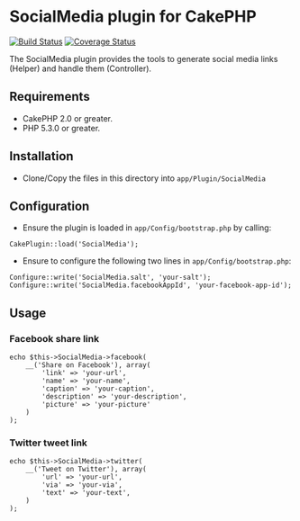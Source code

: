 # SocialMedia plugin for CakePHP

[![Build Status](https://travis-ci.org/Oefenweb/cakephp-social-media.png?branch=master)](https://travis-ci.org/Oefenweb/cakephp-social-media) [![Coverage Status](https://coveralls.io/repos/Oefenweb/cakephp-social-media/badge.png)](https://coveralls.io/r/Oefenweb/cakephp-social-media)

The SocialMedia plugin provides the tools to generate social media links (Helper) and handle them (Controller).

## Requirements

* CakePHP 2.0 or greater.
* PHP 5.3.0 or greater.

## Installation

* Clone/Copy the files in this directory into `app/Plugin/SocialMedia`

## Configuration

* Ensure the plugin is loaded in `app/Config/bootstrap.php` by calling:

```
CakePlugin::load('SocialMedia');
```

* Ensure to configure the following two lines in `app/Config/bootstrap.php`:

```
Configure::write('SocialMedia.salt', 'your-salt');
Configure::write('SocialMedia.facebookAppId', 'your-facebook-app-id');
```

## Usage

### Facebook share link

```
echo $this->SocialMedia->facebook(
	__('Share on Facebook'), array(
		'link' => 'your-url',
		'name' => 'your-name',
		'caption' => 'your-caption',
		'description' => 'your-description',
		'picture' => 'your-picture'
	)
);
```

### Twitter tweet link

```
echo $this->SocialMedia->twitter(
	__('Tweet on Twitter'), array(
		'url' => 'your-url',
		'via' => 'your-via',
		'text' => 'your-text',
	)
);
```
